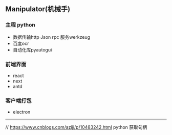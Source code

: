 ## Manipulator(机械手)

### 主程 python

- 数据传输http Json rpc 服务werkzeug
- 百度ocr
- 自动化库pyautogui

### 前端界面

- react
- next
- antd

### 客户端打包 
- electron

---

// https://www.cnblogs.com/aziji/p/10483242.html python 获取句柄




